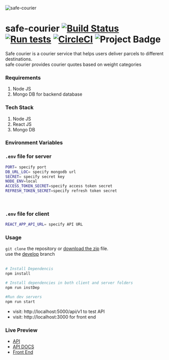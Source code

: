 ![safe-courier](https://socialify.git.ci/kallyas/safe-courier/image?description=1&font=Raleway&logo=https%3A%2F%2Fi.imgur.com%2Fo1KgON7.png&owner=1&theme=Light)
# safe-courier [![Build Status](https://travis-ci.com/morisha/safe-courier.svg?branch=backend-api)](https://travis-ci.com/morisha/safe-courier) [![Run tests](https://github.com/kallyas/safe-courier/actions/workflows/safe-main.yml/badge.svg)](https://github.com/kallyas/safe-courier/actions/workflows/safe-main.yml) [![CircleCI](https://circleci.com/gh/kallyas/safe-courier.svg?style=shield)](https://circleci.com/gh/kallyas/safe-courier) <img src="https://ci.appveyor.com/api/projects/status/github/kallyas/safe-courier?svg=true&passingText=develop%20-%20OK" alt="Project Badge">

Safe courier is a courier service that helps users deliver parcels to different destinations. <br>
safe courier provides courier quotes based on weight categories

### Requirements

1. Node JS
2. Mongo DB for backend database

### Tech Stack

1. Node JS
2. React JS
3. Mongo DB

### Environment Variables

### `.env` file for server

```bash
PORT= specify port
DB_URL_LOC= specify mongodb url
SECRET= specify secret key
NODE_ENV=local
ACCESS_TOKEN_SECRET=specify access token secret
REFRESH_TOKEN_SECRET=specify refresh token secret
```

<br>

### `.env` file for client

```bash
REACT_APP_API_URL= specify API URL
```

### Usage

`git clone` the repository or [download the zip](https://github.com/kallyas/safe-courier/archive/refs/heads/develop.zip) file.
<br>
use the [develop](https://github.com/kallyas/safe-courier/) branch<br><br>

```bash
# Install Dependencis
npm install

# Install dependencies in both client and server folders
npm run instDep

#Run dev servers
npm run start
```

- visit: http://localhost:5000/api/v1 to test API<br>
- visit: http://localhost:3000 for front end

### Live Preview

- [API](https://safe-courier-backend-api.herokuapp.com/api/v1/)<br>
- [API DOCS](https://safe-courier-backend-api.herokuapp.com/api/v1/api-docs/)<br>
- [Front End](https://safe-courier-front-end.netlify.app)<br>
